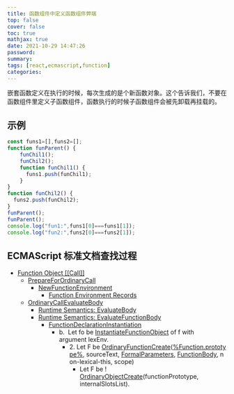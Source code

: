 ```yaml
---
title: 函数组件中定义函数组件弊端
top: false
cover: false
toc: true
mathjax: true
date: 2021-10-29 14:47:26
password:
summary:
tags: [react,ecmascript,function]
categories:
---
```

嵌套函数定义在执行的时候，每次生成的是个新函数对象。这个告诉我们，不要在函数组件里定义子函数组件，函数执行的时候子函数组件会被先卸载再挂载的。

## 示例
```js
const funs1=[],funs2=[];
function funParent() {
    funChil1();
    funChil2();
    function funChil1() {
      funs1.push(funChil1);
    }
}
function funChil2() {
  funs2.push(funChil2);
}
funParent();
funParent();
console.log("fun1:",funs1[0]===funs1[1]);
console.log("fun2:",funs2[0]===funs2[1]);
```
## ECMAScript 标准文档查找过程
- [Function Object [[Call]]](https://262.ecma-international.org/12.0/#sec-ecmascript-function-objects-call-thisargument-argumentslist)
  - [PrepareForOrdinaryCall](https://262.ecma-international.org/12.0/#sec-prepareforordinarycall)
    - [NewFunctionEnvironment](https://262.ecma-international.org/12.0/#sec-newfunctionenvironment)
      - [Function Environment Records](https://262.ecma-international.org/12.0/#sec-function-environment-records)
  - [OrdinaryCallEvaluateBody](https://262.ecma-international.org/12.0/#sec-ordinarycallevaluatebody)
    - [Runtime Semantics: EvaluateBody](https://262.ecma-international.org/12.0/#sec-runtime-semantics-evaluatebody)
    - [Runtime Semantics: EvaluateFunctionBody](https://262.ecma-international.org/12.0/#sec-functiondeclarationinstantiation)
      - [FunctionDeclarationInstantiation](https://262.ecma-international.org/12.0/#sec-functiondeclarationinstantiation)
        - b.  Let fo be [InstantiateFunctionObject](https://262.ecma-international.org/12.0/#sec-runtime-semantics-instantiatefunctionobject) of f with argument lexEnv.
          - 2. Let F be [OrdinaryFunctionCreate](https://262.ecma-international.org/12.0/#sec-ordinaryfunctioncreate)([%Function.prototype%](https://262.ecma-international.org/12.0/#sec-properties-of-the-function-prototype-object), sourceText, [FormalParameters](https://262.ecma-international.org/12.0/#prod-FormalParameters), [FunctionBody](https://262.ecma-international.org/12.0/#prod-FunctionBody), non-lexical-this, scope)
            - Let F be ! [OrdinaryObjectCreate](https://262.ecma-international.org/12.0/#sec-ordinaryobjectcreate)(functionPrototype, internalSlotsList).